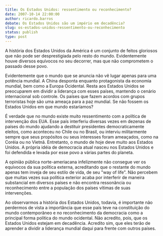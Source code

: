 ```yaml
---
title: Os Estados Unidos: ressentimento ou reconhecimento?
date: 2007-10-14 22:00:00
author: ricardo.barros
debate: Os Estados Unidos são um império em decadência?
slug: os-estados-unidos-ressentimento-ou-reconhecimento
status: publish 
type: post
---
```


A história dos Estados Unidos da América é um conjunto de feitos gloriosos que não pode ser desprestigiada pelo resto do mundo. Evidentemente houve diversos equívocos no seu decorrer, mas que não comprometem o passado desse povo.   

Evidentemente que o mundo que se anuncia não vê lugar apenas para uma potência mundial. A China desponta enquanto protagonista da economia mundial, bem como a Europa Ocidental. Resta aos Estados Unidos se preocuparem em dividir a liderança com esses países, mantendo o cenário internacional sob controle. Os países que fazem acordos com grupos terroristas hoje são uma ameaça para a paz mundial. Se não fossem os Estados Unidos em que mundo estaríamos?  

É verdade que no mundo existe muito ressentimento com a política de intervenção dos EUA. Esse país interferiu diversas vezes em dezenas de países do mundo ajudando a destituir presidentes democraticamente eleitos, como aconteceu no Chile ou no Brasil, ou interviu militarmente sempre que seus propósitos ou seus interesses foram ameaçados, como na Coréia ou no Vietnã. Entretanto, o mundo de hoje deve muito aos Estados Unidos. A própria idéia de democracia atual nasceu nos Estados Unidos e foi defendida e levada por esse povo a várias partes do planeta.   

A opinião pública norte-ameriacana infelizmente não consegue ver os equívocos da sua política externa, acreditando que o restante do mundo apenas tem inveja de seu estilo de vida, de seu "way of life". Não percebem que muitas vezes sua política exterior acaba por interferir de maneira substancial em diversos países e não encontra ressonância ou reconhecimento entre a população dos países vítimas de suas intervenções.  

Ao observarmos a história dos Estados Unidos, todavia, é importante não perdermos de vista a importância que esse país teve na constituição do mundo contemporâneo e no reconhecimento da democracia como a principal forma política do mundo ocidental. Não acredito, pois, que os Estados Unidos estejam em decadência. Acredito sim, que eles terão de aprender a dividir a liderança mundial daqui para frente com outros países.
